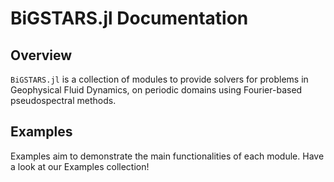 # BiGSTARS.jl Documentation

## Overview

`BiGSTARS.jl` is a collection of modules to provide
solvers for problems in Geophysical Fluid Dynamics, on periodic domains using Fourier-based pseudospectral methods.


## Examples

Examples aim to demonstrate the main functionalities of each module. Have a look at our Examples collection!
